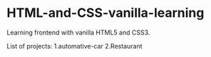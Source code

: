 # HTML-and-CSS-vanilla-learning
Learning frontend with vanilla HTML5 and CSS3.

List of projects:
1.automative-car
2.Restaurant
